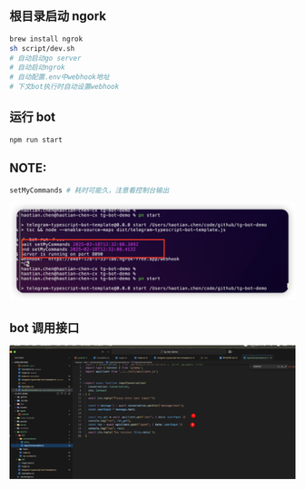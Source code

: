 ## 根目录启动 ngork

```sh
brew install ngrok
sh script/dev.sh
# 自动启动go server
# 自动启动ngrok
# 自动配置.env中webhook地址
# 下文bot执行时自动设置webhook
```

## 运行 bot

```sh
npm run start
```

## NOTE:

```sh
setMyCommands # 耗时可能久，注意看控制台输出
```

![alt text](image.png)

## bot 调用接口

![alt text](image-3.png)
